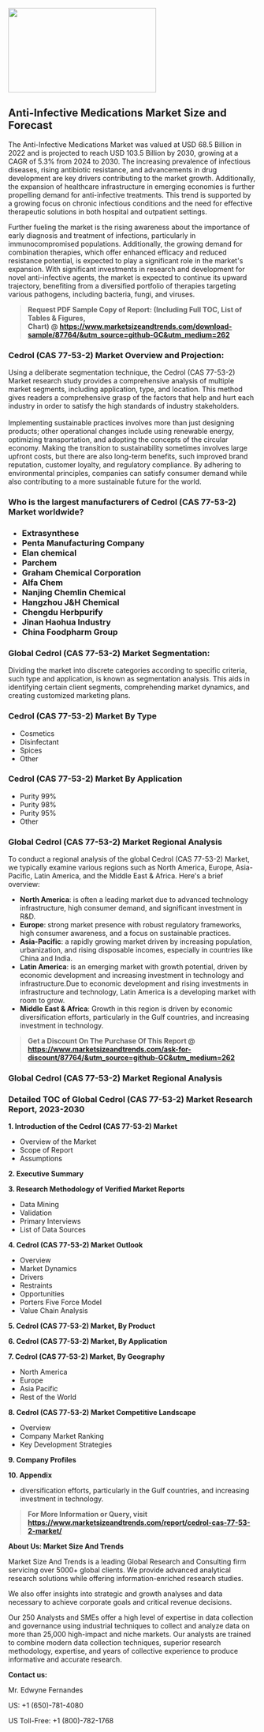 <p><img class="alignnone size-medium wp-image-20088" src="https://ffe5etoiles.com/wp-content/uploads/2024/12/MST1-300x171.png" alt="" width="300" height="171" /></p><h2>Anti-Infective Medications Market Size and Forecast</h2><p>The Anti-Infective Medications Market was valued at USD 68.5 Billion in 2022 and is projected to reach USD 103.5 Billion by 2030, growing at a CAGR of 5.3% from 2024 to 2030. The increasing prevalence of infectious diseases, rising antibiotic resistance, and advancements in drug development are key drivers contributing to the market growth. Additionally, the expansion of healthcare infrastructure in emerging economies is further propelling demand for anti-infective treatments. This trend is supported by a growing focus on chronic infectious conditions and the need for effective therapeutic solutions in both hospital and outpatient settings.</p><p>Further fueling the market is the rising awareness about the importance of early diagnosis and treatment of infections, particularly in immunocompromised populations. Additionally, the growing demand for combination therapies, which offer enhanced efficacy and reduced resistance potential, is expected to play a significant role in the market's expansion. With significant investments in research and development for novel anti-infective agents, the market is expected to continue its upward trajectory, benefiting from a diversified portfolio of therapies targeting various pathogens, including bacteria, fungi, and viruses.</p></p><blockquote id="" class=""><strong>Request PDF Sample Copy of Report: (Including Full TOC, List of Tables &amp; Figures, Chart)&nbsp;@&nbsp;<strong><a href="https://www.marketsizeandtrends.com/download-sample/87764/&utm_source=github-GC&utm_medium=262" target="_blank">https://www.marketsizeandtrends.com/download-sample/87764/&utm_source=github-GC&utm_medium=262</a></strong></strong></blockquote><h3 id="" class="">Cedrol (CAS 77-53-2) Market&nbsp;Overview and Projection:</h3><p id="" class="">Using a deliberate segmentation technique, the Cedrol (CAS 77-53-2) Market research study provides a comprehensive analysis of multiple market segments, including application, type, and location. This method gives readers a comprehensive grasp of the factors that help and hurt each industry in order to satisfy the high standards of industry stakeholders. <br /> <br />Implementing sustainable practices involves more than just designing products; other operational changes include using renewable energy, optimizing transportation, and adopting the concepts of the circular economy. Making the transition to sustainability sometimes involves large upfront costs, but there are also long-term benefits, such improved brand reputation, customer loyalty, and regulatory compliance. By adhering to environmental principles, companies can satisfy consumer demand while also contributing to a more sustainable future for the world.</p><h3 id="" class="">Who is the largest manufacturers of&nbsp;Cedrol (CAS 77-53-2) Market worldwide?</h3><h3 class=""><p><ul><li>Extrasynthese </li><li> Penta Manufacturing Company </li><li> Elan chemical </li><li> Parchem </li><li> Graham Chemical Corporation </li><li> Alfa Chem </li><li> Nanjing Chemlin Chemical </li><li> Hangzhou J&H Chemical </li><li> Chengdu Herbpurify </li><li> Jinan Haohua Industry </li><li> China Foodpharm Group</li></ul></p></h3><h3 id="" class="">Global&nbsp;Cedrol (CAS 77-53-2) Market Segmentation:</h3><p id="" class="">Dividing the market into discrete categories according to specific criteria, such type and application, is known as segmentation analysis. This aids in identifying certain client segments, comprehending market dynamics, and creating customized marketing plans.</p><h3 id="" class="">Cedrol (CAS 77-53-2) Market&nbsp;By Type</h3><p><p><ul><li>Cosmetics</li><li> Disinfectant</li><li> Spices</li><li> Other</p></li></ul></p></p><h3 id="" class="">Cedrol (CAS 77-53-2) Market&nbsp;By Application</h3><p class=""><p><ul><li>Purity 99%</li><li> Purity 98%</li><li> Purity 95%</li><li> Other</li></ul></p></p><h3 id="" class="">Global Cedrol (CAS 77-53-2) Market Regional Analysis</h3><p id="" class="">To conduct a regional analysis of the global Cedrol (CAS 77-53-2) Market, we typically examine various regions such as North America, Europe, Asia-Pacific, Latin America, and the Middle East &amp; Africa. Here's a brief overview:</p><ul><li><strong>North America</strong>: is often a leading market due to advanced technology infrastructure, high consumer demand, and significant investment in R&amp;D.</li><li><strong>Europe</strong>: strong market presence with robust regulatory frameworks, high consumer awareness, and a focus on sustainable practices.</li><li><strong>Asia-Pacific</strong>: a rapidly growing market driven by increasing population, urbanization, and rising disposable incomes, especially in countries like China and India.</li><li><strong>Latin America</strong>: is an emerging market with growth potential, driven by economic development and increasing investment in technology and infrastructure.Due to economic development and rising investments in infrastructure and technology, Latin America is a developing market with room to grow.</li><li><strong>Middle East &amp; Africa</strong>: Growth in this region is driven by economic diversification efforts, particularly in the Gulf countries, and increasing investment in technology.</li></ul><blockquote id="" class=""><strong>Get a Discount On The Purchase Of This Report @ <strong><a href="https://www.marketsizeandtrends.com/ask-for-discount/87764/&utm_source=github-GC&utm_medium=262" target="_blank">https://www.marketsizeandtrends.com/ask-for-discount/87764/&utm_source=github-GC&utm_medium=262</a></strong></strong></blockquote><h3 id="" class="">Global Cedrol (CAS 77-53-2) Market Regional Analysis</h3><h3 id="" class="">Detailed TOC of Global Cedrol (CAS 77-53-2) Market Research Report, 2023-2030</h3><p id="" class=""><strong>1. Introduction of the Cedrol (CAS 77-53-2) Market</strong></p><ul><li>Overview of the Market</li><li>Scope of Report</li><li>Assumptions</li></ul><p id="" class=""><strong>2. Executive Summary</strong></p><p id="" class=""><strong>3. Research Methodology of Verified Market Reports</strong></p><ul><li>Data Mining</li><li>Validation</li><li>Primary Interviews</li><li>List of Data Sources</li></ul><p id="" class=""><strong>4. Cedrol (CAS 77-53-2) Market Outlook</strong></p><ul><li>Overview</li><li>Market Dynamics</li><li>Drivers</li><li>Restraints</li><li>Opportunities</li><li>Porters Five Force Model</li><li>Value Chain Analysis</li></ul><p id="" class=""><strong>5. Cedrol (CAS 77-53-2) Market, By Product</strong></p><p id="" class=""><strong>6. Cedrol (CAS 77-53-2) Market, By Application</strong></p><p id="" class=""><strong>7. Cedrol (CAS 77-53-2) Market, By Geography</strong></p><ul><li>North America</li><li>Europe</li><li>Asia Pacific</li><li>Rest of the World</li></ul><p id="" class=""><strong>8. Cedrol (CAS 77-53-2) Market Competitive Landscape</strong></p><ul><li>Overview</li><li>Company Market Ranking</li><li>Key Development Strategies</li></ul><p id="" class=""><strong>9. Company Profiles</strong></p><p id="" class=""><strong>10. Appendix</strong></p><ul><li>diversification efforts, particularly in the Gulf countries, and increasing investment in technology.</li></ul><blockquote id="" class=""><strong>For More Information or Query, visit <strong><strong><a href="https://www.marketsizeandtrends.com/report/cedrol-cas-77-53-2-market/" target="_blank">https://www.marketsizeandtrends.com/report/cedrol-cas-77-53-2-market/</a></strong></strong></strong></blockquote><p id="" class=""><strong>About Us: Market Size And Trends</strong></p><p id="" class="">Market Size And Trends is a leading Global Research and Consulting firm servicing over 5000+ global clients. We provide advanced analytical research solutions while offering information-enriched research studies.</p><p id="" class="">We also offer insights into strategic and growth analyses and data necessary to achieve corporate goals and critical revenue decisions.</p><p id="" class="">Our 250 Analysts and SMEs offer a high level of expertise in data collection and governance using industrial techniques to collect and analyze data on more than 25,000 high-impact and niche markets. Our analysts are trained to combine modern data collection techniques, superior research methodology, expertise, and years of collective experience to produce informative and accurate research.</p><p id="" class=""><strong>Contact us:</strong></p><p id="" class="">Mr. Edwyne Fernandes</p><p id="" class="">US: +1 (650)-781-4080</p><p id="" class="">US Toll-Free: +1 (800)-782-1768</p>
